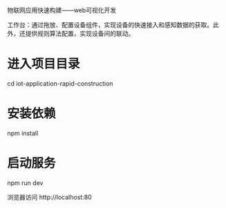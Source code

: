 物联网应用快速构建——web可视化开发

工作台：通过拖放、配置设备组件，实现设备的快速接入和感知数据的获取。此外，还提供规则算法配置，实现设备间的联动。


# 进入项目目录
cd iot-application-rapid-construction

# 安装依赖
npm install


# 启动服务
npm run dev


浏览器访问 http://localhost:80
